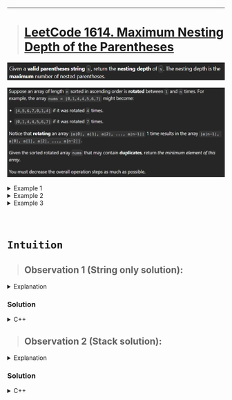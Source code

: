 
---

> # [**LeetCode 1614. Maximum Nesting Depth of the Parentheses**](https://leetcode.com/problems/maximum-nesting-depth-of-the-parentheses/)

![](20241231072923.png)

![](20241231073234.png)

<details>
<summary>Example 1</summary>

```cpp
Input: s = "(1+(2*3)+((8)/4))+1"

Output: 3

Explanation:

Digit 8 is inside of 3 nested parentheses in the string.
```

</details>

<details>
<summary>Example 2</summary>

```cpp
Input: s = "(1)+((2))+(((3)))"

Output: 3

Explanation:

Digit 3 is inside of 3 nested parentheses in the string.
```

</details>

<details>
<summary>Example 3</summary>

```cpp
Input: s = "()(())((()()))"

Output: 3
```

</details>

&nbsp;

# **`Intuition`**

> ## Observation 1 (String only solution):

<details>
<summary>Explanation</summary>

1. Keep in mind that, the given parentheses string is already a valid parentheses string.
2. The only thing we have to do is keeping track or maintain a calculation of open and closing bracket and not include them in the result string.

</details>


### Solution

<details>
<summary>C++</summary>

```cpp
// Time Complexity:
// Space Complexity: 
class Solution
{
public:
    string removeOuterParentheses(string s)
    {
        int cnt = 0;
        string result = "";

        for (auto i : s)
        {
            if (i == '(')
            {
                if (cnt > 0)
                    result += i;
                ++cnt;
            }
            else
            {
                if (cnt > 1)
                    result += i;
                --cnt;
            }
        }

        return result;
    }
};
```
</details>


> ## Observation 2 (Stack solution):

<details>
<summary>Explanation</summary>

1. When the stack is empty this indicates that any upcoming parenthesis is the outermost parenthesis. So, when the stack is not empty only then add the parenthesis to the result string. 
2. For closing tag, we will delete from stack if it is not the outermost parenthesis. The stack size is 1 indicates stack only contains outermost "(". So, delete from the stack and add to result when the stack has size more than 1. 

</details>


### Solution

<details>
<summary>C++</summary>

```cpp
class Solution {
public:
    string removeOuterParentheses(string s) {
        string res = "";
        stack<char> st;

        for (char ch : s) {
            if (ch == '(') {
                if (!st.empty())
                    res += '(';
                st.push('(');
            } else {
                if (st.size() > 1)
                    res += ')';
                st.pop();
            }
        }

        return res;
    }
};
```
</details>


